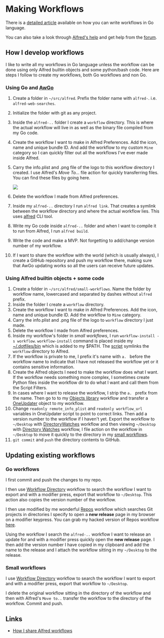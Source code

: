 # Making Workflows
There is a [detailed article](https://medium.com/@NikitaVoloboev/writing-alfred-workflows-in-go-2a44f62dc432) available on how you can write workflows in Go language.

You can also take a look through [Alfred's help](https://www.alfredapp.com/help/) and get help from the [forum](https://www.alfredforum.com/).

## How I develop workflows
I like to write all my workflows in Go language unless the workflow can be done using only Alfred builtin objects and some python/bash code. Here are steps I follow to create my workflows, both Go workflows and non Go.

### Using Go and [AwGo](https://github.com/deanishe/awgo)
1. Create a folder in `~/src/alfred`. Prefix the folder name with `alfred-`. i.e. `alfred-web-searches`.
2. Initialize the folder with git as any project.
3. Inside the `alfred-..` folder I create a `workflow` directory. This is where the actual workflow will live in as well as the binary file compiled from my Go code.
4. Create the workflow I want to make in Alfred Preferences. Add the icon, name and unique bundle ID. And add the workflow to my custom `Mine` category so I can quickly filter out all the workflows I've ever made inside Alfred.
5. Carry the info.plist and .png file of the logo to this workflow directory I created. I use Alfred's _Move To..._ file action for quickly transferring files. You can find these files by going here.

    ![](https://i.imgur.com/5UBCGbc.png)

6. Delete the workflow I made from Alfred preferences.
7. Inside my `alfred-..` directory I run `alfred link`. That creates a symlink between the workflow directory and where the actual workflow lies. This uses [alfred](https://godoc.org/github.com/jason0x43/go-alfred/alfred) CLI tool.
8. Write my Go code inside `alfred-..` folder and when I want to compile it to run from Alfred, I run `alfred build`.
9. Write the code and make a MVP. Not forgetting to add/change version number of my workflow.
10. If I want to share the workflow with the world (which is usually always), I create a GitHub repository and push my workflow there, making sure that AwGo updating works so all the users can receive future updates.

### Using Alfred builtin objects + some code
1. Create a folder in `~/src/alfred/small-workflows`. Name the folder by workflow name, lowercased and separated by dashes without `alfred` prefix.
2. Inside the folder I create a `workflow` directory.
3. Create the workflow I want to make in Alfred Preferences. Add the icon, name and unique bundle ID. Add the workflow to `Mine` category.
4. Carry the info.plist and .png file of the logo to `workflow` directory I just made.
5. Delete the workflow I made from Alfred preferences.
6. Inside my workflow's folder in _small workflows_, I run `workflow-install -s workflow`. `workflow-install` command is placed inside my [~/.dotfiles/bin](https://github.com/nikitavoloboev/dotfiles/tree/master/bin) which is added to my $PATH. The [script](https://gist.github.com/deanishe/35faae3e7f89f629a94e) symlinks the `workflow` directory to Alfred.
7. If the workflow is private to me, I prefix it's name with `a. ` before the workflow name to indicate that I have not released the workflow yet or it contains sensitive information.
8. Create the Alfred objects I need to make the workflow does what I want. If the workflow needs something more complex, I sometimes create Python files inside the workflow dir to do what I want and call them from the Script Filters.
9. In cases where I want to release the workflow, I strip the `a. ` prefix from the name. Then go to to my [Objects library](https://github.com/nikitavoloboev/small-workflows/tree/master/objects-library) workflow and transfer a [OneUpdater](https://github.com/vitorgalvao/alfred-workflows/tree/master/OneUpdater) object to my workflow.
10. Change `readonly remote_info_plist` and `readonly workflow_url` variables in OneUpdater script to point to correct links. Then add a version number to the workflow if I haven't yet. Export the workflow to `~/Desktop` with [DirectoryWatches](https://github.com/nikitavoloboev/small-workflows/blob/master/augmentations/Workflow%20directory.alfredworkflow?raw=true) workflow and then viewing `~/Desktop` with [Directory Watches](https://github.com/nikitavoloboev/small-workflows/blob/master/augmentations/Directory%20watches.alfredworkflow?raw=true) workflow, I file action on the workflow in `~/Desktop` to move it quickly to the directory in my [small workflows](https://github.com/nikitavoloboev/small-workflows).
11. `git commit` and `push` the directory contents to GitHub.

## Updating existing workflows
### Go workflows
I first commit and push the changes to my repo.

I then use [Workflow Directory](https://github.com/nikitavoloboev/small-workflows/blob/master/augmentations/Workflow%20directory.alfredworkflow?raw=true) workflow to search the workflow I want to export and with a modifier press, export that workflow to `~/Desktop`. This action also copies the version number of the workflow.

I then use modified by me wonderful [Repos](https://github.com/deanishe/alfred-repos) workflow which searches Git projects in directories I specify to open a __new release__ page in my browser on a modifier keypress. You can grab my hacked version of Repos workflow [here](https://github.com/nikitavoloboev/small-workflows/blob/master/augmentations/Git%20Repos.alfredworkflow?raw=true).

Using the workflow I search the `alfred-..` workflow I want to release an update for and with a modifier press quickly open the __new release__ page. I then add the version number I have copied in my clipboard and add the name to the release and I attach the workflow sitting in my `~/Desktop` to the release.

### Small workflows
I use [Workflow Directory](https://github.com/nikitavoloboev/small-workflows/blob/master/augmentations/Workflow%20directory.alfredworkflow?raw=true) workflow to search the workflow I want to export and with a modifier press, export that workflow to `~/Desktop`.

I delete the original workflow sitting in the directory of the workflow and then with Alfred's `Move to..` transfer the workflow to the directory of the workflow. Commit and push.

## Links
- [How I share Alfred workflows](https://www.alfredforum.com/topic/11571-share-workflows-from-within-the-app/?do=findComment&comment=60542)